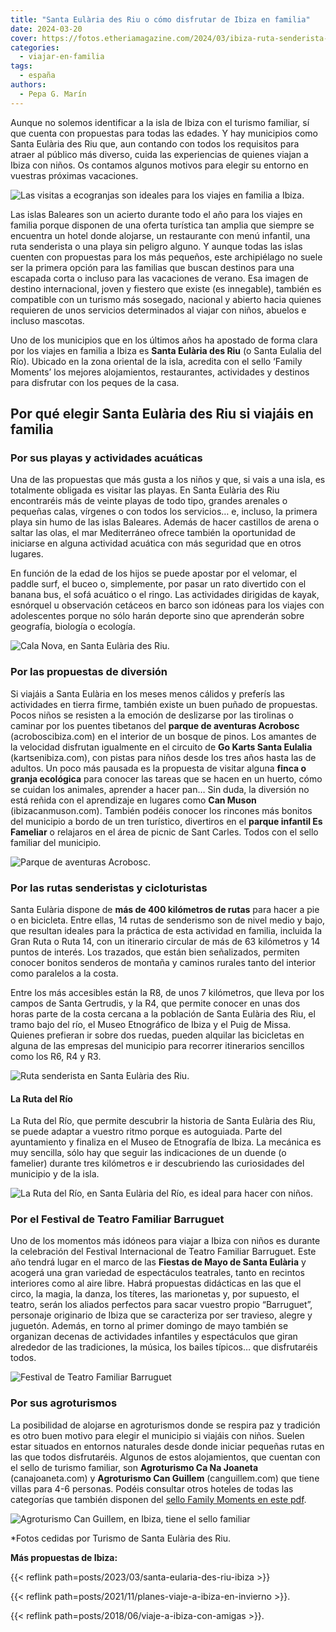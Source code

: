 ```yaml
---
title: "Santa Eulària des Riu o cómo disfrutar de Ibiza en familia"
date: 2024-03-20
cover: https://fotos.etheriamagazine.com/2024/03/ibiza-ruta-senderista-caballo.jpg
categories: 
  - viajar-en-familia
tags: 
  - españa
authors: 
  - Pepa G. Marín
---
```


Aunque no solemos identificar a la isla de Ibiza con el turismo familiar, sí que cuenta 
con propuestas para todas las edades. Y hay municipios como Santa Eulària des Riu que, 
aun contando con todos los requisitos para atraer al público más diverso, cuida las 
experiencias de quienes viajan a Ibiza con niños. Os contamos algunos motivos para 
elegir su entorno en vuestras próximas vacaciones. 

![Las visitas a ecogranjas son ideales para los viajes en familia a Ibiza.](https://fotos.etheriamagazine.com/2024/03/ibiza-granja-familiar.jpg "Las visitas a ecogranjas son ideales para los viajes en familia a Ibiza.")

Las islas Baleares son un acierto durante todo el año para los viajes en familia porque 
disponen de una oferta turística tan amplia que siempre se encuentra un hotel donde 
alojarse, un restaurante con menú infantil, una ruta senderista o una playa sin peligro 
alguno. Y aunque todas las islas cuenten con propuestas para los más pequeños, este 
archipiélago no suele ser la primera opción para las familias que buscan destinos para 
una escapada corta o incluso para las vacaciones de verano. Esa imagen de destino 
internacional, joven y fiestero que existe (es innegable), también es compatible con un 
turismo más sosegado, nacional y abierto hacia quienes requieren de unos servicios 
determinados al viajar con niños, abuelos e incluso mascotas. 

Uno de los municipios que en los últimos años ha apostado de forma clara por los viajes 
en familia a Ibiza es **Santa Eulària des Riu** (o Santa Eulalia del Río). Ubicado en la 
zona oriental de la isla, acredita con el sello ‘Family Moments’ los mejores 
alojamientos, restaurantes, actividades y destinos para disfrutar con los peques de la 
casa. 

## Por qué elegir Santa Eulària des Riu si viajáis en familia

### Por sus playas y actividades acuáticas

Una de las propuestas que más gusta a los niños y que, si vais a una isla, es totalmente 
obligada es visitar las playas. En Santa Eulària des Riu encontraréis más de veinte 
playas de todo tipo, grandes arenales o pequeñas calas, vírgenes o con todos los 
servicios… e, incluso, la primera playa sin humo de las islas Baleares. Además de hacer 
castillos de arena o saltar las olas, el mar Mediterráneo ofrece también la oportunidad 
de iniciarse en alguna actividad acuática con más seguridad que en otros lugares. 

En función de la edad de los hijos se puede apostar por el velomar, el paddle surf, el 
buceo o, simplemente, por pasar un rato divertido con el banana bus, el sofá acuático o 
el ringo. Las actividades dirigidas de kayak, esnórquel u observación cetáceos en barco 
son idóneas para los viajes con adolescentes porque no sólo harán deporte sino que 
aprenderán sobre geografía, biología o ecología. 

![Cala Nova, en Santa Eulària des Riu.](https://fotos.etheriamagazine.com/2024/03/ibiza-cala-nova.jpg "Cala Nova, en Santa Eulària des Riu.")

### Por las propuestas de diversión

Si viajáis a Santa Eulària en los meses menos cálidos y preferís las actividades en 
tierra firme, también existe un buen puñado de propuestas. Pocos niños se resisten a la 
emoción de deslizarse por las tirolinas o caminar por los puentes tibetanos del **parque 
de aventuras Acrobosc** (acroboscibiza.com) en el interior de un bosque de pinos. Los 
amantes de la velocidad disfrutan igualmente en el circuito de **Go Karts Santa 
Eulalia** (kartsenibiza.com), con pistas para niños desde los tres años hasta las de 
adultos. Un poco más pausada es la propuesta de visitar alguna **finca o granja 
ecológica** para conocer las tareas que se hacen en un huerto, cómo se cuidan los 
animales, aprender a hacer pan… Sin duda, la diversión no está reñida con el aprendizaje 
en lugares como **Can Muson** (ibizacanmuson.com). También podéis conocer los rincones 
más bonitos del municipio a bordo de un tren turístico, divertiros en el **parque 
infantil Es Fameliar** o relajaros en el área de picnic de Sant Carles. Todos con el 
sello familiar del municipio. 

![Parque de aventuras Acrobosc.](https://fotos.etheriamagazine.com/2024/03/ibiza-parque-aventuras.jpg "Parque de aventuras Acrobosc.")

### Por las rutas senderistas y cicloturistas

Santa Eulària dispone de **más de 400 kilómetros de rutas** para hacer a pie o en 
bicicleta. Entre ellas, 14 rutas de senderismo son de nivel medio y bajo, que resultan 
ideales para la práctica de esta actividad en familia, incluida la Gran Ruta o Ruta 14, 
con un itinerario circular de más de 63 kilómetros y 14 puntos de interés. Los trazados, 
que están bien señalizados, permiten conocer bonitos senderos de montaña y caminos 
rurales tanto del interior como paralelos a la costa. 

Entre los más accesibles están la R8, de unos 7 kilómetros, que lleva por los campos de 
Santa Gertrudis, y la R4, que permite conocer en unas dos horas parte de la costa 
cercana a la población de Santa Eulària des Riu, el tramo bajo del río, el Museo 
Etnográfico de Ibiza y el Puig de Missa. Quienes prefieran ir sobre dos ruedas, pueden 
alquilar las bicicletas en alguna de las empresas del municipio para recorrer 
itinerarios sencillos como los R6, R4 y R3. 

![Ruta senderista en Santa Eulària des Riu.](https://fotos.etheriamagazine.com/2024/03/ibiza-ruta-senderista-caballo.jpg "Ruta senderista en Santa Eulària des Riu.")

#### La Ruta del Río

La Ruta del Río, que permite descubrir la historia de Santa Eulària des Riu, se puede 
adaptar a vuestro ritmo porque es autoguiada. Parte del ayuntamiento y finaliza en el 
Museo de Etnografía de Ibiza. La mecánica es muy sencilla, sólo hay que seguir las 
indicaciones de un duende (o famelier) durante tres kilómetros e ir descubriendo las 
curiosidades del municipio y de la isla. 

![La Ruta del Río, en Santa Eulària del Río, es ideal para hacer con niños.](https://fotos.etheriamagazine.com/2024/03/ibiza-paseo-del-rio.jpg "La Ruta del Río, en Santa Eulària del Río, es ideal para hacer con niños.")

### Por el Festival de Teatro Familiar Barruguet

Uno de los momentos más idóneos para viajar a Ibiza con niños es durante la celebración 
del Festival Internacional de Teatro Familiar Barruguet. Este año tendrá lugar en el 
marco de las **Fiestas de Mayo de Santa Eulària** y acogerá una gran variedad de 
espectáculos teatrales, tanto en recintos interiores como al aire libre. Habrá 
propuestas didácticas en las que el circo, la magia, la danza, los títeres, las 
marionetas y, por supuesto, el teatro, serán los aliados perfectos para sacar vuestro 
propio “Barruguet”, personaje originario de Ibiza que se caracteriza por ser travieso, 
alegre y juguetón. Además, en torno al primer domingo de mayo también se organizan 
decenas de actividades infantiles y espectáculos que giran alrededor de las tradiciones, 
la música, los bailes típicos… que disfrutaréis todos. 

![Festival de Teatro Familiar Barruguet](https://fotos.etheriamagazine.com/2024/03/teatro-barruguet.jpg "Festival de Teatro Familiar Barruguet.")

### Por sus agroturismos

La posibilidad de alojarse en agroturismos donde se respira paz y tradición es otro buen 
motivo para elegir el municipio si viajáis con niños. Suelen estar situados en entornos 
naturales desde donde iniciar pequeñas rutas en las que todos disfrutaréis. Algunos de 
estos alojamientos, que cuentan con el sello de turismo familiar, son **Agroturismo Ca 
Na Joaneta** (canajoaneta.com) y **Agroturismo Can Guillem** (canguillem.com) que tiene 
villas para 4-6 personas. Podéis consultar otros hoteles de todas las categorías que 
también disponen del [sello Family Moments en este 
pdf](https://visitsantaeulalia.com/images/recursos/PDF/Sello-family-moments.pdf). 

![Agroturismo Can Guillem, en Ibiza, tiene el sello familiar](https://fotos.etheriamagazine.com/2024/03/ibiza-Agroturismo-can-guillem.jpg "Agroturismo Can Guillem.")

\*Fotos cedidas por Turismo de Santa Eulària des Riu. 

**Más propuestas de Ibiza:** 

{{< reflink path=posts/2023/03/santa-eularia-des-riu-ibiza >}} 

{{< reflink path=posts/2021/11/planes-viaje-a-ibiza-en-invierno >}}. 

{{< reflink path=posts/2018/06/viaje-a-ibiza-con-amigas >}}.

